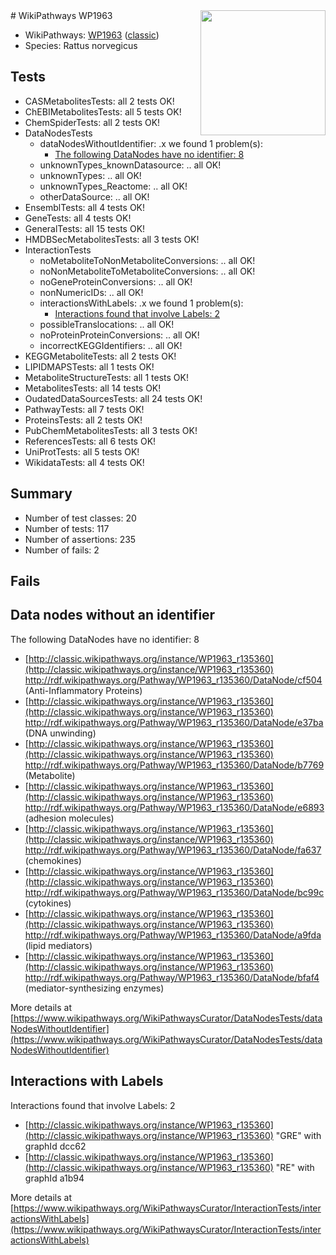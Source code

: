 <img style="float: right; width: 200px" src="https://upload.wikimedia.org/wikipedia/commons/thumb/8/83/Wplogo_with_text_500.png/640px-Wplogo_with_text_500.png" />
# WikiPathways WP1963

* WikiPathways: [WP1963](https://wikipathways.org/pathways/WP1963) ([classic](https://classic.wikipathways.org/instance/WP1963))
* Species: Rattus norvegicus
## Tests
* CASMetabolitesTests: all 2 tests OK!
* ChEBIMetabolitesTests: all 5 tests OK!
* ChemSpiderTests: all 2 tests OK!
* DataNodesTests
    * dataNodesWithoutIdentifier: .x we found 1 problem(s):
        * [The following DataNodes have no identifier: 8](#d2d32fa7)
    * unknownTypes_knownDatasource: .. all OK!
    * unknownTypes: .. all OK!
    * unknownTypes_Reactome: .. all OK!
    * otherDataSource: .. all OK!
* EnsemblTests: all 4 tests OK!
* GeneTests: all 4 tests OK!
* GeneralTests: all 15 tests OK!
* HMDBSecMetabolitesTests: all 3 tests OK!
* InteractionTests
    * noMetaboliteToNonMetaboliteConversions: .. all OK!
    * noNonMetaboliteToMetaboliteConversions: .. all OK!
    * noGeneProteinConversions: .. all OK!
    * nonNumericIDs: .. all OK!
    * interactionsWithLabels: .x we found 1 problem(s):
        * [Interactions found that involve Labels: 2](#630d2679)
    * possibleTranslocations: .. all OK!
    * noProteinProteinConversions: .. all OK!
    * incorrectKEGGIdentifiers: .. all OK!
* KEGGMetaboliteTests: all 2 tests OK!
* LIPIDMAPSTests: all 1 tests OK!
* MetaboliteStructureTests: all 1 tests OK!
* MetabolitesTests: all 14 tests OK!
* OudatedDataSourcesTests: all 24 tests OK!
* PathwayTests: all 7 tests OK!
* ProteinsTests: all 2 tests OK!
* PubChemMetabolitesTests: all 3 tests OK!
* ReferencesTests: all 6 tests OK!
* UniProtTests: all 5 tests OK!
* WikidataTests: all 4 tests OK!


## Summary

* Number of test classes: 20
* Number of tests: 117
* Number of assertions: 235
* Number of fails: 2

## Fails

<a name="d2d32fa7" />

## Data nodes without an identifier

The following DataNodes have no identifier: 8

* [http://classic.wikipathways.org/instance/WP1963_r135360](http://classic.wikipathways.org/instance/WP1963_r135360) http://rdf.wikipathways.org/Pathway/WP1963_r135360/DataNode/cf504 (Anti-Inflammatory Proteins)
* [http://classic.wikipathways.org/instance/WP1963_r135360](http://classic.wikipathways.org/instance/WP1963_r135360) http://rdf.wikipathways.org/Pathway/WP1963_r135360/DataNode/e37ba (DNA unwinding)
* [http://classic.wikipathways.org/instance/WP1963_r135360](http://classic.wikipathways.org/instance/WP1963_r135360) http://rdf.wikipathways.org/Pathway/WP1963_r135360/DataNode/b7769 (Metabolite)
* [http://classic.wikipathways.org/instance/WP1963_r135360](http://classic.wikipathways.org/instance/WP1963_r135360) http://rdf.wikipathways.org/Pathway/WP1963_r135360/DataNode/e6893 (adhesion molecules)
* [http://classic.wikipathways.org/instance/WP1963_r135360](http://classic.wikipathways.org/instance/WP1963_r135360) http://rdf.wikipathways.org/Pathway/WP1963_r135360/DataNode/fa637 (chemokines)
* [http://classic.wikipathways.org/instance/WP1963_r135360](http://classic.wikipathways.org/instance/WP1963_r135360) http://rdf.wikipathways.org/Pathway/WP1963_r135360/DataNode/bc99c (cytokines)
* [http://classic.wikipathways.org/instance/WP1963_r135360](http://classic.wikipathways.org/instance/WP1963_r135360) http://rdf.wikipathways.org/Pathway/WP1963_r135360/DataNode/a9fda (lipid mediators)
* [http://classic.wikipathways.org/instance/WP1963_r135360](http://classic.wikipathways.org/instance/WP1963_r135360) http://rdf.wikipathways.org/Pathway/WP1963_r135360/DataNode/bfaf4 (mediator-synthesizing enzymes)


More details at [https://www.wikipathways.org/WikiPathwaysCurator/DataNodesTests/dataNodesWithoutIdentifier](https://www.wikipathways.org/WikiPathwaysCurator/DataNodesTests/dataNodesWithoutIdentifier)

<a name="630d2679" />

## Interactions with Labels

Interactions found that involve Labels: 2

* [http://classic.wikipathways.org/instance/WP1963_r135360](http://classic.wikipathways.org/instance/WP1963_r135360) "GRE" with graphId dcc62
* [http://classic.wikipathways.org/instance/WP1963_r135360](http://classic.wikipathways.org/instance/WP1963_r135360) "RE" with graphId a1b94


More details at [https://www.wikipathways.org/WikiPathwaysCurator/InteractionTests/interactionsWithLabels](https://www.wikipathways.org/WikiPathwaysCurator/InteractionTests/interactionsWithLabels)

